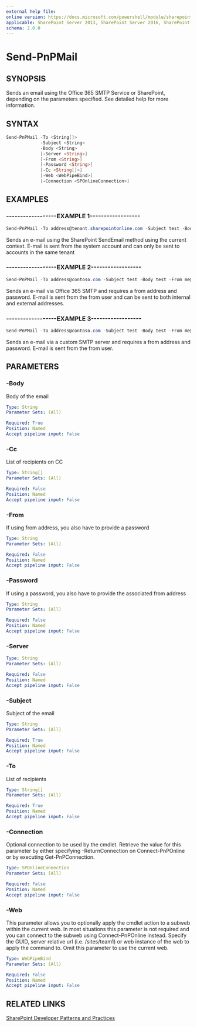 ```yaml
---
external help file:
online version: https://docs.microsoft.com/powershell/module/sharepoint-pnp/send-pnpmail
applicable: SharePoint Server 2013, SharePoint Server 2016, SharePoint Server 2019, SharePoint Online
schema: 2.0.0
---
```

# Send-PnPMail

## SYNOPSIS
Sends an email using the Office 365 SMTP Service or SharePoint, depending on the parameters specified. See detailed help for more information.

## SYNTAX

```powershell
Send-PnPMail -To <String[]>
             -Subject <String>
             -Body <String>
             [-Server <String>]
             [-From <String>]
             [-Password <String>]
             [-Cc <String[]>]
             [-Web <WebPipeBind>]
             [-Connection <SPOnlineConnection>]
```

## EXAMPLES

### ------------------EXAMPLE 1------------------
```powershell
Send-PnPMail -To address@tenant.sharepointonline.com -Subject test -Body test
```

Sends an e-mail using the SharePoint SendEmail method using the current context. E-mail is sent from the system account and can only be sent to accounts in the same tenant

### ------------------EXAMPLE 2------------------
```powershell
Send-PnPMail -To address@contoso.com -Subject test -Body test -From me@tenant.onmicrosoft.com -Password xyz
```

Sends an e-mail via Office 365 SMTP and requires a from address and password. E-mail is sent from the from user and can be sent to both internal and external addresses.

### ------------------EXAMPLE 3------------------
```powershell
Send-PnPMail -To address@contoso.com -Subject test -Body test -From me@server.net -Password xyz -Server yoursmtp.server.net
```

Sends an e-mail via a custom SMTP server and requires a from address and password. E-mail is sent from the from user.

## PARAMETERS

### -Body
Body of the email

```yaml
Type: String
Parameter Sets: (All)

Required: True
Position: Named
Accept pipeline input: False
```

### -Cc
List of recipients on CC

```yaml
Type: String[]
Parameter Sets: (All)

Required: False
Position: Named
Accept pipeline input: False
```

### -From
If using from address, you also have to provide a password

```yaml
Type: String
Parameter Sets: (All)

Required: False
Position: Named
Accept pipeline input: False
```

### -Password
If using a password, you also have to provide the associated from address

```yaml
Type: String
Parameter Sets: (All)

Required: False
Position: Named
Accept pipeline input: False
```

### -Server


```yaml
Type: String
Parameter Sets: (All)

Required: False
Position: Named
Accept pipeline input: False
```

### -Subject
Subject of the email

```yaml
Type: String
Parameter Sets: (All)

Required: True
Position: Named
Accept pipeline input: False
```

### -To
List of recipients

```yaml
Type: String[]
Parameter Sets: (All)

Required: True
Position: Named
Accept pipeline input: False
```

### -Connection
Optional connection to be used by the cmdlet. Retrieve the value for this parameter by either specifying -ReturnConnection on Connect-PnPOnline or by executing Get-PnPConnection.

```yaml
Type: SPOnlineConnection
Parameter Sets: (All)

Required: False
Position: Named
Accept pipeline input: False
```

### -Web
This parameter allows you to optionally apply the cmdlet action to a subweb within the current web. In most situations this parameter is not required and you can connect to the subweb using Connect-PnPOnline instead. Specify the GUID, server relative url (i.e. /sites/team1) or web instance of the web to apply the command to. Omit this parameter to use the current web.

```yaml
Type: WebPipeBind
Parameter Sets: (All)

Required: False
Position: Named
Accept pipeline input: False
```

## RELATED LINKS

[SharePoint Developer Patterns and Practices](https://aka.ms/sppnp)
